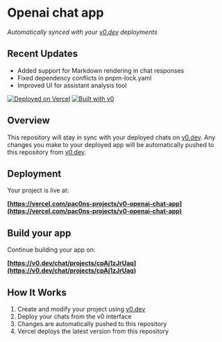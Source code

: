 # Openai chat app

*Automatically synced with your [v0.dev](https://v0.dev) deployments*

## Recent Updates

- Added support for Markdown rendering in chat responses
- Fixed dependency conflicts in pnpm-lock.yaml
- Improved UI for assistant analysis tool

[![Deployed on Vercel](https://img.shields.io/badge/Deployed%20on-Vercel-black?style=for-the-badge&logo=vercel)](https://vercel.com/pac0ns-projects/v0-openai-chat-app)
[![Built with v0](https://img.shields.io/badge/Built%20with-v0.dev-black?style=for-the-badge)](https://v0.dev/chat/projects/cpAj1zJrUaq)

## Overview

This repository will stay in sync with your deployed chats on [v0.dev](https://v0.dev).
Any changes you make to your deployed app will be automatically pushed to this repository from [v0.dev](https://v0.dev).

## Deployment

Your project is live at:

**[https://vercel.com/pac0ns-projects/v0-openai-chat-app](https://vercel.com/pac0ns-projects/v0-openai-chat-app)**

## Build your app

Continue building your app on:

**[https://v0.dev/chat/projects/cpAj1zJrUaq](https://v0.dev/chat/projects/cpAj1zJrUaq)**

## How It Works

1. Create and modify your project using [v0.dev](https://v0.dev)
2. Deploy your chats from the v0 interface
3. Changes are automatically pushed to this repository
4. Vercel deploys the latest version from this repository